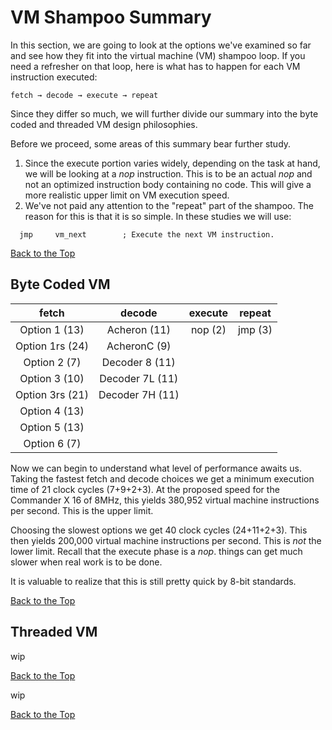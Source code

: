 # VM Shampoo Summary

In this section, we are going to look at the options we've examined so
far and see how they fit into the virtual machine (VM) shampoo loop. If
you need a refresher on that loop, here is what has to happen for each
VM instruction executed:

<pre><code>fetch &rarr; decode &rarr; execute &rarr; repeat</code></pre>

Since they differ so much, we will further divide our summary into the byte
coded and threaded VM design philosophies.

Before we proceed, some areas of this summary bear further study.

1. Since the execute portion varies widely, depending on the task at hand,
we will be looking at a _nop_ instruction. This is to be an actual _nop_
and not an optimized instruction body containing no code. This will give
a more realistic upper limit on VM execution speed.
2. We've not paid any attention to the "repeat" part of the shampoo. The
reason for this is that it is so simple. In these studies we will use:

```
  jmp     vm_next        ; Execute the next VM instruction.
```

[Back to the Top](#vm-shampoo-summary)

## Byte Coded VM

|      fetch      |     decode     |  execute  | repeat  |
|:---------------:|:--------------:|:---------:|:-------:|
| Option 1 (13)   | Acheron (11)   |  nop (2)  | jmp (3) |
| Option 1rs (24) | AcheronC (9)   |           |         |
| Option 2 (7)    | Decoder 8 (11) |           |         |
| Option 3 (10)   | Decoder 7L (11)|           |         |
| Option 3rs (21) | Decoder 7H (11)|           |         |
| Option 4 (13)   |                |           |         |
| Option 5 (13)   |                |           |         |
| Option 6 (7)    |                |           |         |

Now we can begin to understand what level of performance awaits us. Taking
the fastest fetch and decode choices we get a minimum execution time of
21 clock cycles (7+9+2+3). At the proposed speed for the Commander X 16 of
8MHz, this yields ‭380,952 virtual machine instructions per second. This
is the upper limit.

Choosing the slowest options we get 40 clock cycles (24+11+2+3). This then
yields 200,000 virtual machine instructions per second. This is _not_ the
lower limit. Recall that the execute phase is a _nop_. things can get much
slower when real work is to be done.

It is valuable to realize that this is still pretty quick by 8-bit standards.

[Back to the Top](#vm-shampoo-summary)

## Threaded VM

wip

[Back to the Top](#vm-shampoo-summary)

wip

[Back to the Top](#vm-shampoo-summary)
